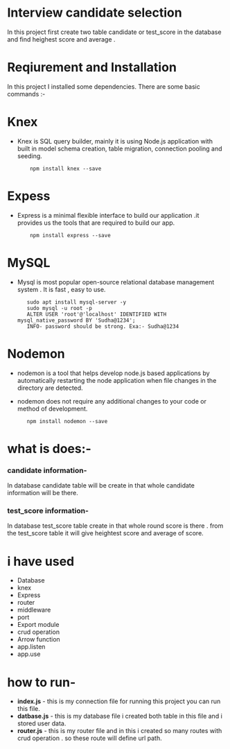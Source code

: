 # Interview candidate selection
In this project first create two table candidate or test_score in the database and find heighest score and average .

# Reqiurement and Installation
In this project I installed some dependencies.
There are some basic commands :-
# Knex
- Knex is SQL query builder, mainly it is using Node.js application with built in model schema creation, table migration, connection pooling and seeding.
    ```
        npm install knex --save
    ````
# Expess
- Express is a minimal flexible interface to build our application .it provides us the tools that are required to build our app.
    ```
        npm install express --save
    ```
# MySQL 
- Mysql is most popular open-source relational database management system . It is fast , easy to use.
     ```
        sudo apt install mysql-server -y
        sudo mysql -u root -p 
        ALTER USER 'root'@'localhost' IDENTIFIED WITH mysql_native_password BY 'Sudha@1234';
        INFO- password should be strong. Exa:- Sudha@1234
    ```
# Nodemon
- nodemon is a tool that helps develop node.js based applications by automatically restarting the node application when file changes in the directory are detected.

- nodemon does not require any additional changes to your code or method of development.
    ```
       npm install nodemon --save
    ```
# what is does:-
### candidate information-
In database candidate table will be create in that whole candidate information will be there.
### test_score information-
In database test_score table create in that whole round score is there .
from the test_score table it will give heightest  score and average of score.
# i have used
- Database
- knex
- Express
- router
- middleware
- port
- Export module
- crud operation
- Arrow function
- app.listen
- app.use
# how to run-
   - **index.js** - this is my connection file for running this project you can run this file.
   - **datbase.js** - this is my database file i created both table in this file and i stored user data.
   - **router.js** - this is my router file and in this i created so many routes with crud operation . so these route will define url path.